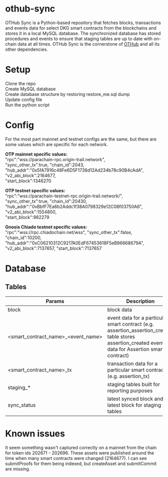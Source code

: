 # othub-sync
OTHub Sync is a Python-based repository that fetches blocks, transactions and events data for select DKG smart contracts from the blockchains and stores it in a local MySQL database. The synchronized database has stored procedures and events to ensure that staging tables are up to date with on-chain data at all times. OTHub Sync is the cornerstone of [OTHub](othub.io) and all its other dependencies.


# Setup
Clone the repo  
Create MySQL database  
Create database structure by restoring restore_me.sql dump  
Update config file  
Run the python script  


# Config
For the most part mainnet and testnet configs are the same, but there are some values which are specific for each network.  
  
**OTP mainnet specific values:**  
   "rpc":"wss://parachain-rpc.origin-trail.network",  
   "sync_other_tx":true,
   "chain_id":2043,  
   "hub_addr":"0x5fA7916c48Fe6D5F1738d12Ad234b78c90B4cAdA",  
   "v2_abi_block":2164677,  
   "start_block":1346270  

**OTP testnet specific values:**  
   "rpc":"wss://parachain-testnet-rpc.origin-trail.network/",  
   "sync_other_tx":true,
   "chain_id":20430,  
   "hub_addr":"0xBbfF7Ea6b2Addc1f38A0798329e12C08f03750A6",  
   "v2_abi_block":1554800,  
   "start_block":982279  

**Gnosis Chiado testnet specific values:**  
   "rpc":"wss://rpc.chiadochain.net/wss",
   "sync_other_tx":false,
   "chain_id":10200,
   "hub_addr":"0xC06210312C9217A0EdF67453618F5eB96668679A",
   "v2_abi_block":7137657,
   "start_block":7137657
  

# Database
## Tables
| Params            | Description                                |
|-------------------|-------------------------------------------|
| block              | block data |
| <smart_contract_name>_<event_name>   | event data for a particular smart contract (e.g. assertion_assertion_created table stores assertion_created event data for Assertion smart contract)     |
| <smart_contract_name>_tx           | transaction data for a particular smart contract (e.g. assertion_tx)      |
| staging_*       | staging tables built for reporting purposes                 |
| sync_status            | latest synced block and latest block for staging tables             |


# Known issues
It seem something wasn't captured correctly on a mainnet from the chain for token ids 202671 - 202696. These assets were published around the time when many smart contracts were changed (2164677). I can see submitProofs for them being indexed, but createAsset and submitCommit are missing.

